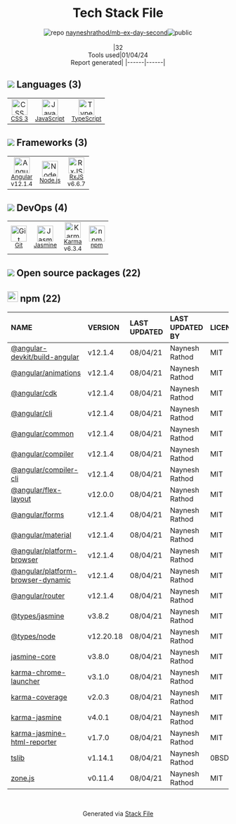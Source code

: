 <!--
&lt;--- Readme.md Snippet without images Start ---&gt;
## Tech Stack
nayneshrathod/mb-ex-day-second is built on the following main stack:

- [Jasmine](http://jasmine.github.io/) – Javascript Testing Framework
- [Node.js](http://nodejs.org/) – Frameworks (Full Stack)
- [JavaScript](https://developer.mozilla.org/en-US/docs/Web/JavaScript) – Languages
- [Karma](http://karma-runner.github.io/) – Browser Testing
- [TypeScript](http://www.typescriptlang.org) – Languages
- [RxJS](http://reactivex.io/rxjs/) – Concurrency Frameworks
- [Angular](https://angular.io) – Javascript MVC Frameworks

Full tech stack [here](/techstack.md)

&lt;--- Readme.md Snippet without images End ---&gt;

&lt;--- Readme.md Snippet with images Start ---&gt;
## Tech Stack
nayneshrathod/mb-ex-day-second is built on the following main stack:

- <img width='25' height='25' src='https://img.stackshare.io/service/831/7c0b595409af531b9cdeb07f8c513e8b.png' alt='Jasmine'/> [Jasmine](http://jasmine.github.io/) – Javascript Testing Framework
- <img width='25' height='25' src='https://img.stackshare.io/service/1011/n1JRsFeB_400x400.png' alt='Node.js'/> [Node.js](http://nodejs.org/) – Frameworks (Full Stack)
- <img width='25' height='25' src='https://img.stackshare.io/service/1209/javascript.jpeg' alt='JavaScript'/> [JavaScript](https://developer.mozilla.org/en-US/docs/Web/JavaScript) – Languages
- <img width='25' height='25' src='https://img.stackshare.io/service/1420/TidYGd6a.png' alt='Karma'/> [Karma](http://karma-runner.github.io/) – Browser Testing
- <img width='25' height='25' src='https://img.stackshare.io/service/1612/bynNY5dJ.jpg' alt='TypeScript'/> [TypeScript](http://www.typescriptlang.org) – Languages
- <img width='25' height='25' src='https://img.stackshare.io/service/1796/984368.png' alt='RxJS'/> [RxJS](http://reactivex.io/rxjs/) – Concurrency Frameworks
- <img width='25' height='25' src='https://img.stackshare.io/service/3745/cb8U-gL6_400x400.jpg' alt='Angular'/> [Angular](https://angular.io) – Javascript MVC Frameworks

Full tech stack [here](/techstack.md)

&lt;--- Readme.md Snippet with images End ---&gt;
-->
<div align="center">

# Tech Stack File
![](https://img.stackshare.io/repo.svg "repo") [nayneshrathod/mb-ex-day-second](https://github.com/nayneshrathod/mb-ex-day-second)![](https://img.stackshare.io/public_badge.svg "public")
<br/><br/>
|32<br/>Tools used|01/04/24 <br/>Report generated|
|------|------|
</div>

## <img src='https://img.stackshare.io/languages.svg'/> Languages (3)
<table><tr>
  <td align='center'>
  <img width='36' height='36' src='https://img.stackshare.io/service/6727/css.png' alt='CSS 3'>
  <br>
  <sub><a href="https://developer.mozilla.org/en-US/docs/Web/CSS/CSS3">CSS 3</a></sub>
  <br>
  <sub></sub>
</td>

<td align='center'>
  <img width='36' height='36' src='https://img.stackshare.io/service/1209/javascript.jpeg' alt='JavaScript'>
  <br>
  <sub><a href="https://developer.mozilla.org/en-US/docs/Web/JavaScript">JavaScript</a></sub>
  <br>
  <sub></sub>
</td>

<td align='center'>
  <img width='36' height='36' src='https://img.stackshare.io/service/1612/bynNY5dJ.jpg' alt='TypeScript'>
  <br>
  <sub><a href="http://www.typescriptlang.org">TypeScript</a></sub>
  <br>
  <sub></sub>
</td>

</tr>
</table>

## <img src='https://img.stackshare.io/frameworks.svg'/> Frameworks (3)
<table><tr>
  <td align='center'>
  <img width='36' height='36' src='https://img.stackshare.io/service/3745/cb8U-gL6_400x400.jpg' alt='Angular'>
  <br>
  <sub><a href="https://angular.io">Angular</a></sub>
  <br>
  <sub>v12.1.4</sub>
</td>

<td align='center'>
  <img width='36' height='36' src='https://img.stackshare.io/service/1011/n1JRsFeB_400x400.png' alt='Node.js'>
  <br>
  <sub><a href="http://nodejs.org/">Node.js</a></sub>
  <br>
  <sub></sub>
</td>

<td align='center'>
  <img width='36' height='36' src='https://img.stackshare.io/service/1796/984368.png' alt='RxJS'>
  <br>
  <sub><a href="http://reactivex.io/rxjs/">RxJS</a></sub>
  <br>
  <sub>v6.6.7</sub>
</td>

</tr>
</table>

## <img src='https://img.stackshare.io/devops.svg'/> DevOps (4)
<table><tr>
  <td align='center'>
  <img width='36' height='36' src='https://img.stackshare.io/service/1046/git.png' alt='Git'>
  <br>
  <sub><a href="http://git-scm.com/">Git</a></sub>
  <br>
  <sub></sub>
</td>

<td align='center'>
  <img width='36' height='36' src='https://img.stackshare.io/service/831/7c0b595409af531b9cdeb07f8c513e8b.png' alt='Jasmine'>
  <br>
  <sub><a href="http://jasmine.github.io/">Jasmine</a></sub>
  <br>
  <sub></sub>
</td>

<td align='center'>
  <img width='36' height='36' src='https://img.stackshare.io/service/1420/TidYGd6a.png' alt='Karma'>
  <br>
  <sub><a href="http://karma-runner.github.io/">Karma</a></sub>
  <br>
  <sub>v6.3.4</sub>
</td>

<td align='center'>
  <img width='36' height='36' src='https://img.stackshare.io/service/1120/lejvzrnlpb308aftn31u.png' alt='npm'>
  <br>
  <sub><a href="https://www.npmjs.com/">npm</a></sub>
  <br>
  <sub></sub>
</td>

</tr>
</table>


## <img src='https://img.stackshare.io/group.svg' /> Open source packages (22)</h2>

## <img width='24' height='24' src='https://img.stackshare.io/service/1120/lejvzrnlpb308aftn31u.png'/> npm (22)

|NAME|VERSION|LAST UPDATED|LAST UPDATED BY|LICENSE|VULNERABILITIES|
|:------|:------|:------|:------|:------|:------|
|[@angular-devkit/build-angular](https://www.npmjs.com/@angular-devkit/build-angular)|v12.1.4|08/04/21|Naynesh Rathod |MIT|N/A|
|[@angular/animations](https://www.npmjs.com/@angular/animations)|v12.1.4|08/04/21|Naynesh Rathod |MIT|N/A|
|[@angular/cdk](https://www.npmjs.com/@angular/cdk)|v12.1.4|08/04/21|Naynesh Rathod |MIT|N/A|
|[@angular/cli](https://www.npmjs.com/@angular/cli)|v12.1.4|08/04/21|Naynesh Rathod |MIT|N/A|
|[@angular/common](https://www.npmjs.com/@angular/common)|v12.1.4|08/04/21|Naynesh Rathod |MIT|N/A|
|[@angular/compiler](https://www.npmjs.com/@angular/compiler)|v12.1.4|08/04/21|Naynesh Rathod |MIT|N/A|
|[@angular/compiler-cli](https://www.npmjs.com/@angular/compiler-cli)|v12.1.4|08/04/21|Naynesh Rathod |MIT|N/A|
|[@angular/flex-layout](https://www.npmjs.com/@angular/flex-layout)|v12.0.0|08/04/21|Naynesh Rathod |MIT|N/A|
|[@angular/forms](https://www.npmjs.com/@angular/forms)|v12.1.4|08/04/21|Naynesh Rathod |MIT|N/A|
|[@angular/material](https://www.npmjs.com/@angular/material)|v12.1.4|08/04/21|Naynesh Rathod |MIT|N/A|
|[@angular/platform-browser](https://www.npmjs.com/@angular/platform-browser)|v12.1.4|08/04/21|Naynesh Rathod |MIT|N/A|
|[@angular/platform-browser-dynamic](https://www.npmjs.com/@angular/platform-browser-dynamic)|v12.1.4|08/04/21|Naynesh Rathod |MIT|N/A|
|[@angular/router](https://www.npmjs.com/@angular/router)|v12.1.4|08/04/21|Naynesh Rathod |MIT|N/A|
|[@types/jasmine](https://www.npmjs.com/@types/jasmine)|v3.8.2|08/04/21|Naynesh Rathod |MIT|N/A|
|[@types/node](https://www.npmjs.com/@types/node)|v12.20.18|08/04/21|Naynesh Rathod |MIT|N/A|
|[jasmine-core](https://www.npmjs.com/jasmine-core)|v3.8.0|08/04/21|Naynesh Rathod |MIT|N/A|
|[karma-chrome-launcher](https://www.npmjs.com/karma-chrome-launcher)|v3.1.0|08/04/21|Naynesh Rathod |MIT|N/A|
|[karma-coverage](https://www.npmjs.com/karma-coverage)|v2.0.3|08/04/21|Naynesh Rathod |MIT|N/A|
|[karma-jasmine](https://www.npmjs.com/karma-jasmine)|v4.0.1|08/04/21|Naynesh Rathod |MIT|N/A|
|[karma-jasmine-html-reporter](https://www.npmjs.com/karma-jasmine-html-reporter)|v1.7.0|08/04/21|Naynesh Rathod |MIT|N/A|
|[tslib](https://www.npmjs.com/tslib)|v1.14.1|08/04/21|Naynesh Rathod |0BSD|N/A|
|[zone.js](https://www.npmjs.com/zone.js)|v0.11.4|08/04/21|Naynesh Rathod |MIT|N/A|

<br/>
<div align='center'>

Generated via [Stack File](https://github.com/marketplace/stack-file)

